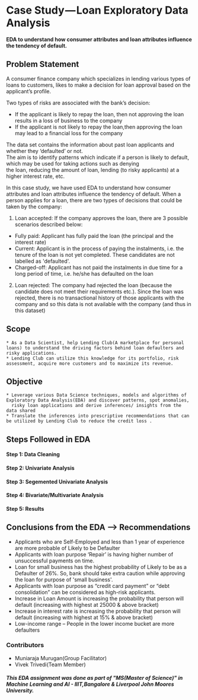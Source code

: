 # Case Study — Loan Exploratory Data Analysis   

**EDA to understand how consumer attributes and loan attributes influence the tendency of default.**

## Problem Statement  
  
A consumer finance company which specializes in lending various types of loans to customers, likes to make a decision for loan approval based on the applicant’s profile.  

Two types of risks are associated with the bank’s decision:
- If the applicant is likely to repay the loan, then not approving the loan results in a loss of business to the company
- If the applicant is not likely to repay the loan,then approving the loan may lead to a financial loss for the company  

The data set contains the information about past loan applicants and whether they ‘defaulted’ or not.  
The aim is to identify patterns which indicate if a person is likely to default, which may be used for taking actions such as denying  
the loan, reducing the amount of loan, lending (to risky applicants) at a higher interest rate, etc.

In this case study, we have used EDA to understand how consumer attributes and loan attributes influence the tendency of default.
When a person applies for a loan, there are two types of decisions that could be taken by the company:    
1. Loan accepted: If the company approves the loan, there are 3 possible scenarios described below:  
- Fully paid: Applicant has fully paid the loan (the principal and the interest rate)   
- Current: Applicant is in the process of paying the instalments, i.e. the tenure of the loan is not yet completed. These candidates are not labelled as 'defaulted'.
- Charged-off: Applicant has not paid the instalments in due time for a long period of time, i.e. he/she has defaulted on the loan
2. Loan rejected: The company had rejected the loan (because the candidate does not meet their requirements etc.). 
Since the loan was rejected, there is no transactional history of those applicants with the company and so this data is not available with the company (and thus in this dataset)


## Scope  

``` 
* As a Data Scientist, help Lending Club(A marketplace for personal loans) to understand the driving factors behind loan defaulters and risky applications. 
* Lending Club can utilize this knowledge for its portfolio, risk assessment, acquire more customers and to maximize its revenue.
```

## Objective

``` 
* Leverage various Data Science techniques, models and algorithms of Exploratory Data Analysis(EDA) and discover patterns, spot anomalies, 
  risky loan applications and derive inferences/ insights from the data shared
* Translate the inferences into prescriptive recommendations that can be utilized by Lending Club to reduce the credit loss .

```
## Steps Followed in EDA

#### Step 1: Data Cleaning 
#### Step 2: Univariate Analysis
#### Step 3: Segemented Univariate Analysis
#### Step 4: Bivariate/Multivariate Analysis
#### Step 5: Results   


## Conclusions from the EDA --> Recommendations

- Applicants who are Self-Employed and less than 1 year of experience are more probable of Likely to be Defaulter
- Applicants with loan purpose ‘Repair’ is having higher number of unsuccessful payments on time.
- Loan for small business has the highest probability of Likely to be as a Defaulter of 26%. So, bank should take extra caution while approving the loan for purpose of 'small business'.
- Applicants with loan purpose as “credit card payment” or “debt consolidation” can be considered as high-risk applicants.
- Increase in Loan Amount is increasing the probability that person will default (increasing with highest at 25000 & above bracket)
- Increase in interest rate is increasing the probability that person will default (increasing with highest at 15% & above bracket)
- Low-income range – People in the lower income bucket are more defaulters

### Contributors

- Muniaraja Murugan(Group Facilitator)
- Vivek Trivedi(Team Member)

##### This EDA assignment was done as part of "MS(Master of Science)" in Machine Learning and AI - IIIT,Bangalore & Liverpool John Moores University.
